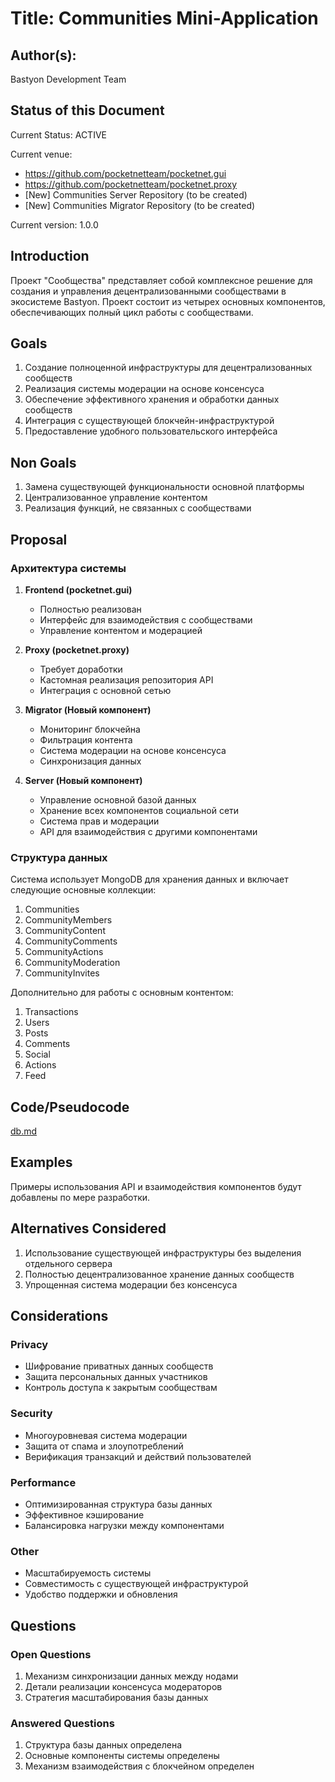 # Title: Communities Mini-Application

## Author(s):
Bastyon Development Team

## Status of this Document
Current Status: ACTIVE

Current venue: 
- https://github.com/pocketnetteam/pocketnet.gui
- https://github.com/pocketnetteam/pocketnet.proxy
- [New] Communities Server Repository (to be created)
- [New] Communities Migrator Repository (to be created)

Current version: 1.0.0

## Introduction
Проект "Сообщества" представляет собой комплексное решение для создания и управления децентрализованными сообществами в экосистеме Bastyon. Проект состоит из четырех основных компонентов, обеспечивающих полный цикл работы с сообществами.

## Goals
1. Создание полноценной инфраструктуры для децентрализованных сообществ
2. Реализация системы модерации на основе консенсуса
3. Обеспечение эффективного хранения и обработки данных сообществ
4. Интеграция с существующей блокчейн-инфраструктурой
5. Предоставление удобного пользовательского интерфейса

## Non Goals
1. Замена существующей функциональности основной платформы
2. Централизованное управление контентом
3. Реализация функций, не связанных с сообществами

## Proposal

### Архитектура системы

1. **Frontend (pocketnet.gui)**
   - Полностью реализован
   - Интерфейс для взаимодействия с сообществами
   - Управление контентом и модерацией

2. **Proxy (pocketnet.proxy)**
   - Требует доработки
   - Кастомная реализация репозитория API
   - Интеграция с основной сетью

3. **Migrator (Новый компонент)**
   - Мониторинг блокчейна
   - Фильтрация контента
   - Система модерации на основе консенсуса
   - Синхронизация данных

4. **Server (Новый компонент)**
   - Управление основной базой данных
   - Хранение всех компонентов социальной сети
   - Система прав и модерации
   - API для взаимодействия с другими компонентами

### Структура данных

Система использует MongoDB для хранения данных и включает следующие основные коллекции:

1. Communities
2. CommunityMembers
3. CommunityContent
4. CommunityComments
5. CommunityActions
6. CommunityModeration
7. CommunityInvites

Дополнительно для работы с основным контентом:

1. Transactions
2. Users
3. Posts
4. Comments
5. Social
6. Actions
7. Feed

## Code/Pseudocode
[db.md](db.md)

## Examples
Примеры использования API и взаимодействия компонентов будут добавлены по мере разработки.

## Alternatives Considered
1. Использование существующей инфраструктуры без выделения отдельного сервера
2. Полностью децентрализованное хранение данных сообществ
3. Упрощенная система модерации без консенсуса

## Considerations

### Privacy
- Шифрование приватных данных сообществ
- Защита персональных данных участников
- Контроль доступа к закрытым сообществам

### Security
- Многоуровневая система модерации
- Защита от спама и злоупотреблений
- Верификация транзакций и действий пользователей

### Performance
- Оптимизированная структура базы данных
- Эффективное кэширование
- Балансировка нагрузки между компонентами

### Other
- Масштабируемость системы
- Совместимость с существующей инфраструктурой
- Удобство поддержки и обновления

## Questions

### Open Questions
1. Механизм синхронизации данных между нодами
2. Детали реализации консенсуса модераторов
3. Стратегия масштабирования базы данных

### Answered Questions
1. Структура базы данных определена
2. Основные компоненты системы определены
3. Механизм взаимодействия с блокчейном определен